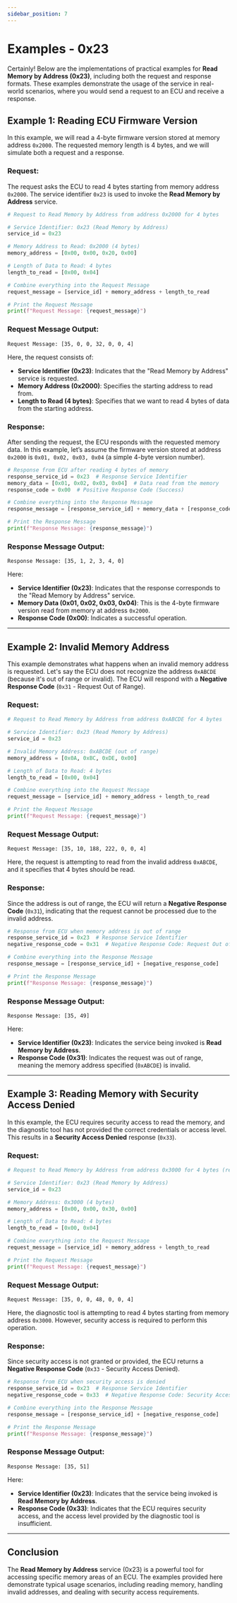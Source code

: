 ```yaml
---
sidebar_position: 7
---
```


# Examples - 0x23

Certainly! Below are the implementations of practical examples for **Read Memory by Address (0x23)**, including both the request and response formats. These examples demonstrate the usage of the service in real-world scenarios, where you would send a request to an ECU and receive a response.

## **Example 1: Reading ECU Firmware Version**

In this example, we will read a 4-byte firmware version stored at memory address `0x2000`. The requested memory length is 4 bytes, and we will simulate both a request and a response.

### **Request:**

The request asks the ECU to read 4 bytes starting from memory address `0x2000`. The service identifier `0x23` is used to invoke the **Read Memory by Address** service.

```python
# Request to Read Memory by Address from address 0x2000 for 4 bytes

# Service Identifier: 0x23 (Read Memory by Address)
service_id = 0x23

# Memory Address to Read: 0x2000 (4 bytes)
memory_address = [0x00, 0x00, 0x20, 0x00]

# Length of Data to Read: 4 bytes
length_to_read = [0x00, 0x04]

# Combine everything into the Request Message
request_message = [service_id] + memory_address + length_to_read

# Print the Request Message
print(f"Request Message: {request_message}")
```

### **Request Message Output:**

```plaintext
Request Message: [35, 0, 0, 32, 0, 0, 4]
```

Here, the request consists of:
- **Service Identifier (0x23)**: Indicates that the "Read Memory by Address" service is requested.
- **Memory Address (0x2000)**: Specifies the starting address to read from.
- **Length to Read (4 bytes)**: Specifies that we want to read 4 bytes of data from the starting address.

### **Response:**

After sending the request, the ECU responds with the requested memory data. In this example, let’s assume the firmware version stored at address `0x2000` is `0x01, 0x02, 0x03, 0x04` (a simple 4-byte version number).

```python
# Response from ECU after reading 4 bytes of memory
response_service_id = 0x23  # Response Service Identifier
memory_data = [0x01, 0x02, 0x03, 0x04]  # Data read from the memory
response_code = 0x00  # Positive Response Code (Success)

# Combine everything into the Response Message
response_message = [response_service_id] + memory_data + [response_code]

# Print the Response Message
print(f"Response Message: {response_message}")
```

### **Response Message Output:**

```plaintext
Response Message: [35, 1, 2, 3, 4, 0]
```

Here:
- **Service Identifier (0x23)**: Indicates that the response corresponds to the "Read Memory by Address" service.
- **Memory Data (0x01, 0x02, 0x03, 0x04)**: This is the 4-byte firmware version read from memory at address `0x2000`.
- **Response Code (0x00)**: Indicates a successful operation.

---

## **Example 2: Invalid Memory Address**

This example demonstrates what happens when an invalid memory address is requested. Let's say the ECU does not recognize the address `0xABCDE` (because it's out of range or invalid). The ECU will respond with a **Negative Response Code** (`0x31` - Request Out of Range).

### **Request:**

```python
# Request to Read Memory by Address from address 0xABCDE for 4 bytes

# Service Identifier: 0x23 (Read Memory by Address)
service_id = 0x23

# Invalid Memory Address: 0xABCDE (out of range)
memory_address = [0x0A, 0xBC, 0xDE, 0x00]

# Length of Data to Read: 4 bytes
length_to_read = [0x00, 0x04]

# Combine everything into the Request Message
request_message = [service_id] + memory_address + length_to_read

# Print the Request Message
print(f"Request Message: {request_message}")
```

### **Request Message Output:**

```plaintext
Request Message: [35, 10, 188, 222, 0, 0, 4]
```

Here, the request is attempting to read from the invalid address `0xABCDE`, and it specifies that 4 bytes should be read.

### **Response:**

Since the address is out of range, the ECU will return a **Negative Response Code** (`0x31`), indicating that the request cannot be processed due to the invalid address.

```python
# Response from ECU when memory address is out of range
response_service_id = 0x23  # Response Service Identifier
negative_response_code = 0x31  # Negative Response Code: Request Out of Range

# Combine everything into the Response Message
response_message = [response_service_id] + [negative_response_code]

# Print the Response Message
print(f"Response Message: {response_message}")
```

### **Response Message Output:**

```plaintext
Response Message: [35, 49]
```

Here:
- **Service Identifier (0x23)**: Indicates the service being invoked is **Read Memory by Address**.
- **Response Code (0x31)**: Indicates the request was out of range, meaning the memory address specified (`0xABCDE`) is invalid.

---

## **Example 3: Reading Memory with Security Access Denied**

In this example, the ECU requires security access to read the memory, and the diagnostic tool has not provided the correct credentials or access level. This results in a **Security Access Denied** response (`0x33`).

### **Request:**

```python
# Request to Read Memory by Address from address 0x3000 for 4 bytes (requires security access)

# Service Identifier: 0x23 (Read Memory by Address)
service_id = 0x23

# Memory Address: 0x3000 (4 bytes)
memory_address = [0x00, 0x00, 0x30, 0x00]

# Length of Data to Read: 4 bytes
length_to_read = [0x00, 0x04]

# Combine everything into the Request Message
request_message = [service_id] + memory_address + length_to_read

# Print the Request Message
print(f"Request Message: {request_message}")
```

### **Request Message Output:**

```plaintext
Request Message: [35, 0, 0, 48, 0, 0, 4]
```

Here, the diagnostic tool is attempting to read 4 bytes starting from memory address `0x3000`. However, security access is required to perform this operation.

### **Response:**

Since security access is not granted or provided, the ECU returns a **Negative Response Code** (`0x33` - Security Access Denied).

```python
# Response from ECU when security access is denied
response_service_id = 0x23  # Response Service Identifier
negative_response_code = 0x33  # Negative Response Code: Security Access Denied

# Combine everything into the Response Message
response_message = [response_service_id] + [negative_response_code]

# Print the Response Message
print(f"Response Message: {response_message}")
```

### **Response Message Output:**

```plaintext
Response Message: [35, 51]
```

Here:
- **Service Identifier (0x23)**: Indicates that the service being invoked is **Read Memory by Address**.
- **Response Code (0x33)**: Indicates that the ECU requires security access, and the access level provided by the diagnostic tool is insufficient.

---

## Conclusion

The **Read Memory by Address** service (0x23) is a powerful tool for accessing specific memory areas of an ECU. The examples provided here demonstrate typical usage scenarios, including reading memory, handling invalid addresses, and dealing with security access requirements.
